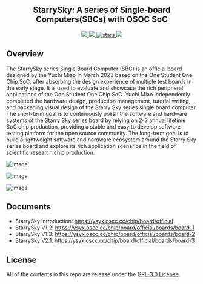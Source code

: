 <p align="center">
    <!-- <img width="200px" src="./.images/tree_core_logo.svg" align="center" alt="Tree Core CPU" /> -->
    <h2 align="center">StarrySky: A series of Single-board Computers(SBCs) with OSOC SoC</h2>
</p>
<p align="center">
    <a href="https://github.com/maksyuki/StarrySky/actions">
      <img src="https://img.shields.io/github/actions/workflow/status/maksyuki/StarrySky/unit-test.yml?branch=main&logo=github&style=flat-square">
    </a>
    <a href="./LICENSE">
      <img src="https://img.shields.io/github/license/maksyuki/StarrySky?color=brightgreen&logo=github&style=flat-square">
    </a>
    <a href="https://github.com/maksyuki/StarrySky">
      <img alt="stars" src="https://img.shields.io/github/stars/maksyuki/StarrySky?color=blue&style=flat-square" />
    </a>
    <a href="./CONTRIBUTING.md">
      <img src="https://img.shields.io/badge/contribution-welcome-brightgreen?style=flat-square">
    </a>
</p>

## Overview
The StarrySky series Single Board Computer (SBC) is an official board designed by the Yuchi Miao in March 2023 based on the One Student One Chip SoC, after absorbing the design experience of multiple test boards in the early stage. It is used to evaluate and showcase the rich peripheral applications of the One Student One Chip SoC. Yuchi Miao independently completed the hardware design, production management, tutorial writing, and packaging visual design of the Starry Sky series single board computer. The short-term goal is to continuously polish the software and hardware systems of the Starry Sky series board by relying on 2-3 annual lifetime SoC chip production, providing a stable and easy to develop software testing platform for the open source community. The long-term goal is to build a lightweight software and hardware ecosystem around the Starry Sky series board and explore its rich application scenarios in the field of scientific research chip production.

![image](https://github.com/user-attachments/assets/fd01c572-b0ea-45c1-8bad-06f2df4d89d1)

![image](https://github.com/user-attachments/assets/6a0e2041-ad4a-4e66-a81c-6448e899e9d1)

![image](https://github.com/user-attachments/assets/d0ad9ca6-79b4-4a9c-b26a-76f3308cfaa0)

## Documents
* StarrySky introduction: https://ysyx.oscc.cc/chip/board/official
* StarrySky V1.2: https://ysyx.oscc.cc/chip/board/official/boards/board-1
* StarrySky V1.3: https://ysyx.oscc.cc/chip/board/official/boards/board-2
* StarrySky V2.1: https://ysyx.oscc.cc/chip/board/official/boards/board-3

## License
All of the contents in this repo are release under the [GPL-3.0 License](LICENSE).
